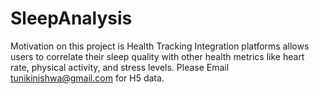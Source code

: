 # SleepAnalysis
Motivation on this project is Health Tracking Integration platforms allows users to correlate their sleep quality with other health metrics like heart rate, physical activity, and stress levels.
Please Email tunikinishwa@gmail.com for H5 data.
